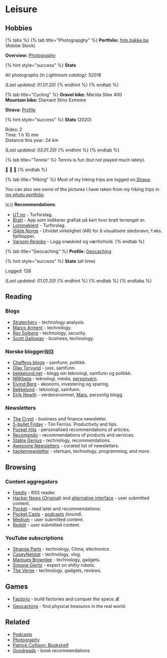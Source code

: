 # Leisure

## Hobbies

{% tabs %}
{% tab title="Photograpghy" %}
**Portfolio:** [foto.bakke.be](https://foto.bakke.be) \(Adobe Stock\)

**Overview:** [Photography](photography.md)

{% hint style="success" %}
**Stats**

All photographs _\(in Lightroom catalog\):_ 52018

_\(Last updated: 01.01.20\)_
{% endhint %}
{% endtab %}

{% tab title="Cycling" %}
**Gravel bike:** Merida Silex 400  
**Mountain bike:** Diamant Stinx Extreme

**Strava:** [Profile](https://www.strava.com/athletes/13642227)

{% hint style="success" %}
**Stats** \(2020\)

Rides: 2  
Time: 1 h 10 min  
Distance this year: 24 km

_\(Last updated: 03.01.20\)_
{% endhint %}
{% endtab %}

{% tab title="Tennis" %}
Tennis is fun \(but not played much lately\).

🎾 🎾 🎾 
{% endtab %}

{% tab title="Hiking" %}
Most of my hiking trips are logged on[ Strava](https://www.strava.com/athletes/13642227).

You can also see some of the pictures I have taken from my hiking trips in [my photo portfolio](https://foto.bakke.be).

🇳🇴 **Recommendations**:

* [UT.no](https://ut.no/) - Turforslag.
* [Bratt](https://itunes.apple.com/no/app/bratt/id1121510874) - App som indikerer grafisk på kart hvor bratt terrenget er.
* [Lommekjent](http://www.lommekjent.no/) - Turforslag.
* [iSikte Norge](http://appbibliotek.no/isikte-norge/) - Utvidet virkelighet \(AR\) for å visualisere stedsnavn, f.eks. fjelltopper.
* [Varsom Regobs](https://www.varsom.no/en/news/download-the-varsom-regobs-app/) - Logg snøskred og værforhold.
{% endtab %}

{% tab title="Geocaching" %}
**Profile:** [Geocaching](https://www.geocaching.com/p/default.aspx?guid=9bd840ec-c9c1-46bb-a58a-cb15d572385d)

{% hint style="success" %}
**Stats** \(all time\)

Logged: 126

_\(Last updated: 01.01.20\)_
{% endhint %}
{% endtab %}
{% endtabs %}

## Reading

### Blogs

* [Stratechery](https://stratechery.com/) - technology analysis.
* [Marco Arment](https://marco.org/) - technology.
* [Roy Solberg](https://blog.roysolberg.com/) - technology, security.
* [Scott Galloway](https://www.profgalloway.com/) - business, technology.

### Norske blogger🇳🇴 

* [Chaffeys blogg](https://paulchaffey.blogspot.com/) - samfunn, politikk.
* [Olav Torvund](https://blogg.torvund.net/) - juss, samfunn.
* [bekkelund.net](https://www.bekkelund.net/) - blogg om teknologi, samfunn og politikk.
* [NRKbeta](https://nrkbeta.no/) - teknologi, media, [personvern](privacy/).
* [Eivind Berg](https://www.eivindberg.no/) - økonomi, investering og sparing.
* [Bekkelund](https://www.bekkelund.net/) - teknologi, samfunn.
* [Eirik Newth](http://newth.net/) - verdensrommet, [Mars](https://www.newth.net/mars/), personlig blogg.

### Newsletters

* [The Crypt](http://getthecrypt.com/) - business and finance newsletter.
* [5-bullet Friday](https://go.tim.blog/5-bullet-friday-1/) - Tim Ferriss. Productivity and tips.
* [Pocket Hits](https://getpocket.com/explore/pocket-hits) - personalised recommendations of articles.
* [Recomendo](https://www.recomendo.com/) - recommendations of products and services.
* [Stable Genius](https://www.stableg.com/newsletter) - technology, recommendations.
* [Awesome Newsletters](https://github.com/zudochkin/awesome-newsletters#readme) - curated list of newsletters.
* [hackernewsletter](https://hackernewsletter.com/) - startups, technology, programming, and more.

## Browsing

### Content aggregators

* [Feedly](https://feedly.com/) - RSS reader.
* [Hacker News \(Original\)](https://news.ycombinator.com/) and [alternative interface](https://hckrnews.com/) - user submitted content.
* [Pocket](https://app.getpocket.com/)  - read later and recommendations.
* [Pocket Casts](https://play.pocketcasts.com/) - [podcasts](podcasts.md) _\(sound\)._
* [Medium](https://medium.com/) _-_ user submitted content.
* [Reddit](http://reddit.com/) - user submitted content.

### YouTube subscriptions

* [Strange Parts](https://www.youtube.com/channel/UCO8DQrSp5yEP937qNqTooOw) - technology, China, electronics.
* [CaseyNeistat](https://www.youtube.com/channel/UCtinbF-Q-fVthA0qrFQTgXQ) - technology, vlog.
* [Marques Brownlee](https://www.youtube.com/channel/UCBJycsmduvYEL83R_U4JriQ) - technology, gadgets.
* [Simone Giertz](https://www.youtube.com/channel/UC3KEoMzNz8eYnwBC34RaKCQ) - expert on shitty robots.
* [The Verge](https://www.youtube.com/channel/UCddiUEpeqJcYeBxX1IVBKvQ) - technology, gadgets, reviews.

## Games

* [Factorio](https://www.factorio.com/) - build factories and conquer the space.💰
* [Geocaching](https://www.geocaching.com/) - find physical _treasures_ in the real world.

## Related

* [Podcasts](podcasts.md)
* [Photography](photography.md)
* [Patrick Collison: Bookshelf](https://patrickcollison.com/bookshelf)
* [Goodreads](https://www.goodreads.com/) - book recommendations


